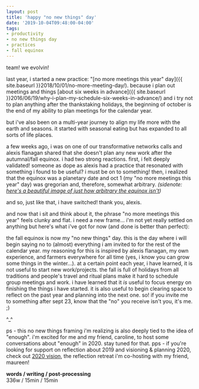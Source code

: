 ```yaml
---
layout: post
title: 'happy "no new things" day'
date: '2019-10-04T09:48:00-04:00'
tags:
- productivity
- no new things day
- practices
- fall equinox
--- 
```


team! we evolvin! 

last year, i started a new practice: "[no more meetings this year" day]({{ site.baseurl }}2018/10/01/no-more-meeting-day/). because i plan out meetings and things [about six weeks in advance]({{ site.baseurl }}2016/06/19/why-i-plan-my-schedule-six-weeks-in-advance/) and i try not to plan anything after the thankstaking holidays, the beginning of october is the end of my ability to plan meetings for the calendar year. 

but i've also been on a multi-year journey to align my life more with the earth and seasons. it started with seasonal eating but has expanded to all sorts of life places. 

a few weeks ago, i was on one of our transformative networks calls and alexis flanagan shared that she doesn't plan any new work after the autumnal/fall equinox. i had two strong reactions. first, i felt deeply validated! someone as dope as alexis had a practice that resonated with something i found to be useful? i must be on to something! then, i realized that the equinox was a planetary date and oct 1 (my "no more meetings this year" day) was gregorian and, therefore, somewhat arbitrary. _(sidenote: [here's a beautiful image of just how arbitrary the equinox isn't](https://www.instagram.com/p/B2MPs6zhjQB/))_

and so, just like that, i have switched! thank you, alexis. 

and now that i sit and think about it, the phrase "no more meetings this year" feels clunky and flat. i need a new frame... i'm not yet really settled on anything but here's what i've got for now (and done is better than perfect):

the fall equinox is now my "no new things" day. this is the day where i will begin saying no to (almost) everything i am invited to for the rest of the calendar year. my reasoning for this is inspired by alexis flanagan, my own experience, and farmers everywhere for all time (yes, i know you can grow some things in the winter...). at a certain point each year, i have learned, it is not useful to start new work/projects. the fall is full of holidays from all traditions and people's travel and ritual plans make it hard to schedule group meetings and work. i have learned that it *is* useful to focus energy on finishing the things i have started. it is also useful to begin clearing space to reflect on the past year and planning into the next one. so! if you invite me to something after sept 23, know that the "no" you receive isn't you, it's me. ;) 

^_^

ps - this no new things framing i'm realizing is also deeply tied to the idea of "enough". i'm excited for me and my friend, caroline, to host some conversations about "enough" in 2020. stay tuned for that.
pps - if you're looking for support on reflection about 2019 and visioning & planning 2020, check out [2020 vision](https://www.2020vision.space/), the reflection retreat i'm co-hosting with my friend, maureen! 

<!-- hyperlink bank -->


<!-- &#042; = asterisk -->
<!-- &#039; = single quote '-->

**words / writing / post-processing**  
336w / 15min / 15min